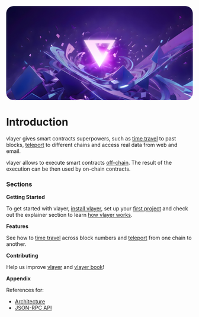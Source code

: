 <img src="images/cover.jpg" style="border-radius: 20px" alt="Trustless verifiable data infrastructure powered by zero-knowledge proofs">

# Introduction

vlayer gives smart contracts superpowers, such as [time travel](/features/time-travel.html) to past blocks, [teleport](/features/teleport.html) to different chains and access real data from web and email.

vlayer allows to execute smart contracts [off-chain](/getting-started/first-steps.html#off-chain-execution). The result of the execution can be then used by on-chain contracts.

### Sections
**Getting Started**

To get started with vlayer, [install vlayer]((./getting-started/installation.md)), set up your [first project](/getting-started/first-steps.html) and check out the explainer section to learn [how vlayer works]((/getting-started/how-it-works.html)).

**Features**

See how to [time travel](/features/time-travel.html) across block numbers and [teleport](/features/teleport.html) from one chain to another.


**Contributing**

Help us improve [vlayer](./contributing/vlayer.md) and [vlayer book](./contributing/book.md)!

**Appendix**

References for:
- [Architecture](./appendix/architecture.md)
- [JSON-RPC API](./appendix/api.md)